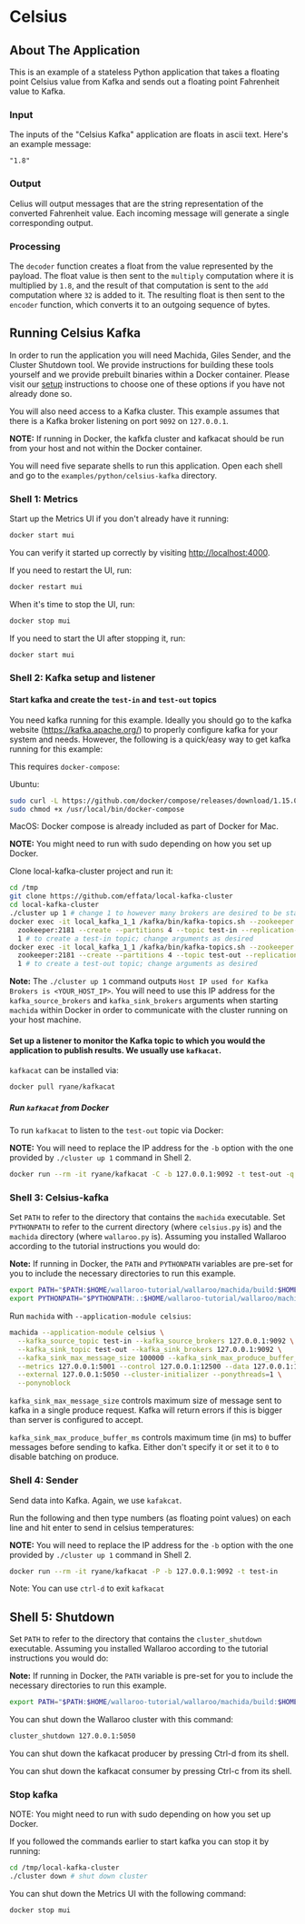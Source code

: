 # Celsius

## About The Application

This is an example of a stateless Python application that takes a floating point Celsius value from Kafka and sends out a floating point Fahrenheit value to Kafka.

### Input

The inputs of the "Celsius Kafka" application are floats in ascii text. Here's an example message:

```
"1.8"
```

### Output

Celius will output messages that are the string representation of the converted Fahrenheit value. Each incoming message will generate a single corresponding output.

### Processing

The `decoder` function creates a float from the value represented by the payload. The float value is then sent to the `multiply` computation where it is multiplied by `1.8`, and the result of that computation is sent to the `add` computation where `32` is added to it. The resulting float is then sent to the `encoder` function, which converts it to an outgoing sequence of bytes.

## Running Celsius Kafka

In order to run the application you will need Machida, Giles Sender, and the Cluster Shutdown tool. We provide instructions for building these tools yourself and we provide prebuilt binaries within a Docker container. Please visit our [setup](https://docs.wallaroolabs.com/book/getting-started/choosing-an-installation-option.html) instructions to choose one of these options if you have not already done so.

You will also need access to a Kafka cluster. This example assumes that there is a Kafka broker listening on port `9092` on `127.0.0.1`.

**NOTE:** If running in Docker, the kafkfa cluster and kafkacat should be run from your host and not within the Docker container.

You will need five separate shells to run this application. Open each shell and go to the `examples/python/celsius-kafka` directory.

### Shell 1: Metrics

Start up the Metrics UI if you don't already have it running:

```bash
docker start mui
```

You can verify it started up correctly by visiting [http://localhost:4000](http://localhost:4000).

If you need to restart the UI, run:

```bash
docker restart mui
```

When it's time to stop the UI, run:

```bash
docker stop mui
```

If you need to start the UI after stopping it, run:

```bash
docker start mui
```

### Shell 2: Kafka setup and listener

#### Start kafka and create the `test-in` and `test-out` topics

You need kafka running for this example. Ideally you should go to the kafka website (https://kafka.apache.org/) to properly configure kafka for your system and needs. However, the following is a quick/easy way to get kafka running for this example:

This requires `docker-compose`:

Ubuntu:

```bash
sudo curl -L https://github.com/docker/compose/releases/download/1.15.0/docker-compose-`uname -s`-`uname -m` -o /usr/local/bin/docker-compose
sudo chmod +x /usr/local/bin/docker-compose
```

MacOS: Docker compose is already included as part of Docker for Mac.


**NOTE:** You might need to run with sudo depending on how you set up Docker.

Clone local-kafka-cluster project and run it:

```bash
cd /tmp
git clone https://github.com/effata/local-kafka-cluster
cd local-kafka-cluster
./cluster up 1 # change 1 to however many brokers are desired to be started
docker exec -it local_kafka_1_1 /kafka/bin/kafka-topics.sh --zookeeper \
  zookeeper:2181 --create --partitions 4 --topic test-in --replication-factor \
  1 # to create a test-in topic; change arguments as desired
docker exec -it local_kafka_1_1 /kafka/bin/kafka-topics.sh --zookeeper \
  zookeeper:2181 --create --partitions 4 --topic test-out --replication-factor \
  1 # to create a test-out topic; change arguments as desired
```

**Note:** The `./cluster up 1` command outputs `Host IP used for Kafka Brokers is <YOUR_HOST_IP>`. You will need to use this IP address for the `kafka_source_brokers` and `kafka_sink_brokers` arguments when starting `machida` within Docker in order to communicate with the cluster running on your host machine.

#### Set up a listener to monitor the Kafka topic to which you would the application to publish results. We usually use `kafkacat`.

`kafkacat` can be installed via:

```bash
docker pull ryane/kafkacat
```

##### Run `kafkacat` from Docker

To run `kafkacat` to listen to the `test-out` topic via Docker:

**NOTE:** You will need to replace the IP address for the `-b` option with the one provided by `./cluster up 1` command in Shell 2.

```bash
docker run --rm -it ryane/kafkacat -C -b 127.0.0.1:9092 -t test-out -q
```

### Shell 3: Celsius-kafka

Set `PATH` to refer to the directory that contains the `machida` executable. Set `PYTHONPATH` to refer to the current directory (where `celsius.py` is) and the `machida` directory (where `wallaroo.py` is). Assuming you installed Wallaroo according to the tutorial instructions you would do:

**Note:** If running in Docker, the `PATH` and `PYTHONPATH` variables are pre-set for you to include the necessary directories to run this example.

```bash
export PATH="$PATH:$HOME/wallaroo-tutorial/wallaroo/machida/build:$HOME/wallaroo-tutorial/wallaroo/utils/cluster_shutdown"
export PYTHONPATH="$PYTHONPATH:.:$HOME/wallaroo-tutorial/wallaroo/machida"
```

Run `machida` with `--application-module celsius`:

```bash
machida --application-module celsius \
  --kafka_source_topic test-in --kafka_source_brokers 127.0.0.1:9092 \
  --kafka_sink_topic test-out --kafka_sink_brokers 127.0.0.1:9092 \
  --kafka_sink_max_message_size 100000 --kafka_sink_max_produce_buffer_ms 10 \
  --metrics 127.0.0.1:5001 --control 127.0.0.1:12500 --data 127.0.0.1:12501 \
  --external 127.0.0.1:5050 --cluster-initializer --ponythreads=1 \
  --ponynoblock
```

`kafka_sink_max_message_size` controls maximum size of message sent to kafka in a single produce request. Kafka will return errors if this is bigger than server is configured to accept.

`kafka_sink_max_produce_buffer_ms` controls maximum time (in ms) to buffer messages before sending to kafka. Either don't specify it or set it to `0` to disable batching on produce.

### Shell 4: Sender

Send data into Kafka. Again, we use `kafakcat`.

Run the following and then type numbers (as floating point values) on each line and hit enter to send in celsius temperatures:

**NOTE:** You will need to replace the IP address for the `-b` option with the one provided by `./cluster up 1` command in Shell 2.

```bash
docker run --rm -it ryane/kafkacat -P -b 127.0.0.1:9092 -t test-in
```

Note: You can use `ctrl-d` to exit `kafkacat`

## Shell 5: Shutdown

Set `PATH` to refer to the directory that contains the `cluster_shutdown` executable. Assuming you installed Wallaroo  according to the tutorial instructions you would do:

**Note:** If running in Docker, the `PATH` variable is pre-set for you to include the necessary directories to run this example.

```bash
export PATH="$PATH:$HOME/wallaroo-tutorial/wallaroo/machida/build:$HOME/wallaroo-tutorial/wallaroo/giles/sender:$HOME/wallaroo-tutorial/wallaroo/utils/cluster_shutdown"
```
You can shut down the Wallaroo cluster with this command:

```bash
cluster_shutdown 127.0.0.1:5050
```

You can shut down the kafkacat producer by pressing Ctrl-d from its shell.

You can shut down the kafkacat consumer by pressing Ctrl-c from its shell.

### Stop kafka

NOTE: You might need to run with sudo depending on how you set up Docker.

If you followed the commands earlier to start kafka you can stop it by running:

```bash
cd /tmp/local-kafka-cluster
./cluster down # shut down cluster
```

You can shut down the Metrics UI with the following command:

```bash
docker stop mui
```
